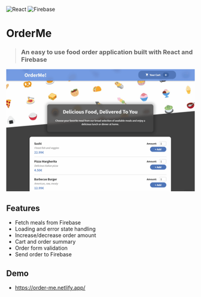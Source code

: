 ![React](https://img.shields.io/badge/react-%2320232a.svg?style=for-the-badge&logo=react&logoColor=%2361DAFB) ![Firebase](https://img.shields.io/badge/firebase-%23039BE5.svg?style=for-the-badge&logo=firebase)
# OrderMe

>### An easy to use food order application built with React and Firebase

<img src="app-demo.gif" width="768">

## Features

- Fetch meals from Firebase
- Loading and error state handling
- Increase/decrease order amount
- Cart and order summary
- Order form validation
- Send order to Firebase


## Demo

- https://order-me.netlify.app/
